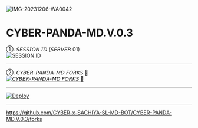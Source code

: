 ![IMG-20231206-WA0042](https://github.com/CYBER-x-SACHIYA-SL-MD-BOT/CYBER-PANDA-MD.V.0.3/assets/133668461/1f9ce998-691d-4394-ae3e-be7f3f51d4c6)
# CYBER-PANDA-MD.V.0.3




➀. 𝘚𝘌𝘚𝘚𝘐𝘖𝘕 𝘐𝘋 (𝘚𝘌𝘙𝘝𝘌𝘙 01) 
    <br>
<a href='https://replit.com/@Panda-22-SL/oror-1?v=1' target="_blank"><img alt='SESSION ID' src='https://img.shields.io/badge/Session_id-100000?style=for-the-badge&logo=scan&logoColor=white&labelColor=black&color=black'/></a>


___________

➁. 𝘊𝘠𝘉𝘌𝘙-𝘗𝘈𝘕𝘋𝘈-𝘔𝘋 𝘍𝘖𝘙𝘒𝘚 📌
    <br>
<a href='https://github.com/CYBER-x-SACHIYA-SL-MD-BOT/CYBER-PANDA-MD.V.0.3/forks' target="_blank"><img alt='𝘊𝘠𝘉𝘌𝘙-𝘗𝘈𝘕𝘋𝘈-𝘔𝘋 𝘍𝘖𝘙𝘒𝘚 📌' src='https://img.shields.io/badge/Session_id-100000?style=for-the-badge&logo=scan&logoColor=white&labelColor=black&color=black'/></a>


___________

[![Deploy](https://www.herokucdn.com/deploy/button.svg)](https://heroku.com/deploy?template=https://github.com/CYBER-x-SACHIYA-SL-MD-BOT/CYBER-PANDA-MD.V.0.3)


___________



https://github.com/CYBER-x-SACHIYA-SL-MD-BOT/CYBER-PANDA-MD.V.0.3/forks
